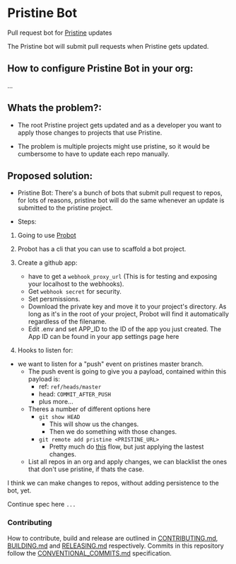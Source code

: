 # Pristine Bot 

Pull request bot for [Pristine](https://github.com/etclabscore/pristine) updates 

The Pristine bot will submit pull requests when Pristine gets updated.

## How to configure Pristine Bot in your org:

...

## Whats the problem?:

- The root Pristine project gets updated and as a developer you want to apply those changes to projects that use Pristine.

- The problem is multiple projects might use pristine, so it would be cumbersome to have to update each repo manually.

## Proposed solution:

- Pristine Bot: There's a bunch of bots that submit pull request to repos, for lots of reasons, pristine bot will do the same whenever an update is submitted to the pristine project.

- Steps:

1. Going to use [Probot](https://github.com/probot/probot)

2. Probot has a cli that you can use to scaffold a bot project.

3. Create a github app:
    - have to get a `webhook_proxy_url` (This is for testing and exposing your localhost to the webhooks).
    - Get `webhook secret` for security.
    - Set persmissions.
    - Download the private key and move it to your project's directory. As long as it's in the root of your project, Probot will find it automatically regardless of the filename.
    - Edit .env and set APP_ID to the ID of the app you just created. The App ID can be found in your app settings page here 

4. Hooks to listen for:
  - we want to listen for a "push" event on pristines master branch. 
    - The push event is going to give you a payload, contained within this payload is:
      - ref: `ref/heads/master`
      - head: `COMMIT_AFTER_PUSH`
      - plus more...
    - Theres a number of different options here
      - `git show HEAD`
        - This will show us the changes.
        - Then we do something with those changes. 
      -  `git remote add pristine <PRISTINE_URL>`
          - Pretty much do [this](https://thoughts.t37.net/merging-2-different-git-repositories-without-losing-your-history-de7a06bba804) flow, but just applying the lastest changes.
    - List all repos in an org and apply changes, we can blacklist the ones that don't use pristine, if thats the case. 

I think we can make changes to repos, without adding persistence to the bot, yet.

Continue spec here `...`

### Contributing

How to contribute, build and release are outlined in [CONTRIBUTING.md](CONTRIBUTING.md), [BUILDING.md](BUILDING.md) and [RELEASING.md](RELEASING.md) respectively. Commits in this repository follow the [CONVENTIONAL_COMMITS.md](CONVENTIONAL_COMMITS.md) specification.

